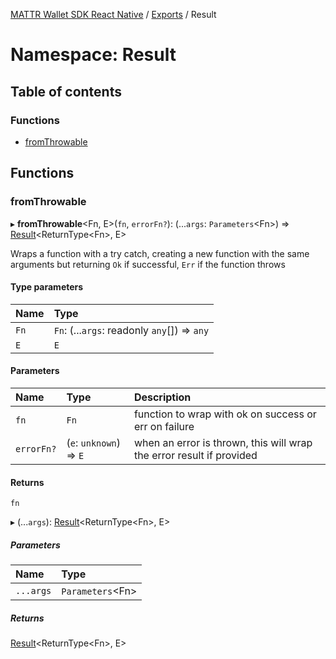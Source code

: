 [MATTR Wallet SDK React Native](../README.md) / [Exports](../modules.md) / Result

# Namespace: Result

## Table of contents

### Functions

- [fromThrowable](result.md#fromthrowable)

## Functions

### fromThrowable

▸ **fromThrowable**<Fn, E\>(`fn`, `errorFn?`): (...`args`: `Parameters`<Fn\>) => [Result](result.md)<ReturnType<Fn\>, E\>

Wraps a function with a try catch, creating a new function with the same
arguments but returning `Ok` if successful, `Err` if the function throws

#### Type parameters

| Name | Type |
| :------ | :------ |
| `Fn` | `Fn`: (...`args`: readonly `any`[]) => `any` |
| `E` | `E` |

#### Parameters

| Name | Type | Description |
| :------ | :------ | :------ |
| `fn` | `Fn` | function to wrap with ok on success or err on failure |
| `errorFn?` | (`e`: `unknown`) => `E` | when an error is thrown, this will wrap the error result if provided |

#### Returns

`fn`

▸ (...`args`): [Result](result.md)<ReturnType<Fn\>, E\>

##### Parameters

| Name | Type |
| :------ | :------ |
| `...args` | `Parameters`<Fn\> |

##### Returns

[Result](result.md)<ReturnType<Fn\>, E\>
